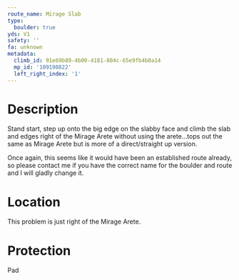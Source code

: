 ```yaml
---
route_name: Mirage Slab
type:
  boulder: true
yds: V1
safety: ''
fa: unknown
metadata:
  climb_id: 91e69b89-4b00-4181-804c-65e9fb4b0a14
  mp_id: '109198822'
  left_right_index: '1'
---
```

# Description
Stand start, step up onto the big edge on the slabby face and climb the slab and edges right of the Mirage Arete without using the arete...tops out the same as Mirage Arete but is more of a direct/straight up version.

Once again, this seems like it would have been an established route already, so please contact me if you have the correct name for the boulder and route and I will gladly change it.

# Location
This problem is just right of the Mirage Arete.

# Protection
Pad
